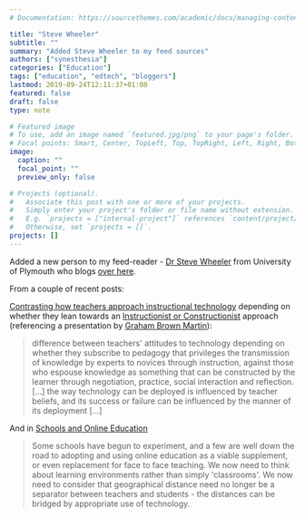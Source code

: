 ```yaml
---
# Documentation: https://sourcethemes.com/academic/docs/managing-content/

title: "Steve Wheeler"
subtitle: ""
summary: "Added Steve Wheeler to my feed sources"
authors: ["synesthesia"]
categories: ["Education"]
tags: ["education", "edtech", "bloggers"]
lastmod: 2019-09-24T12:11:37+01:00
featured: false
draft: false
type: note

# Featured image
# To use, add an image named `featured.jpg/png` to your page's folder.
# Focal points: Smart, Center, TopLeft, Top, TopRight, Left, Right, BottomLeft, Bottom, BottomRight.
image:
  caption: ""
  focal_point: ""
  preview_only: false

# Projects (optional).
#   Associate this post with one or more of your projects.
#   Simply enter your project's folder or file name without extension.
#   E.g. `projects = ["internal-project"]` references `content/project/deep-learning/index.md`.
#   Otherwise, set `projects = []`.
projects: []
---
```

Added a new person to my feed-reader - [Dr Steve Wheeler](https://www.plymouth.ac.uk/staff/steve-wheeler) from University of Plymouth who blogs [over here](http://www.steve-wheeler.co.uk).

From a couple of recent posts:

[Contrasting how teachers approach instructional technology](http://www.steve-wheeler.co.uk/2019/09/what-shapes-our-use-of-technology.html) depending on whether they lean towards an [Instructionist or Constructionist](http://www.papert.org/articles/const_inst/const_inst1.html) approach (referencing a presentation by [Graham Brown Martin](http://www.grahambrownmartin.com/)):

> difference between teachers' attitudes to technology depending on whether they subscribe to pedagogy that privileges the transmission of knowledge by experts to novices through instruction, against those who espouse knowledge as something that can be constructed by the learner through negotiation, practice, social interaction and reflection.
> [...] the way technology can be deployed is influenced by teacher beliefs, and its success or failure can be influenced by the manner of its deployment [...]

And in [Schools and Online Education](http://www.steve-wheeler.co.uk/2019/09/schools-and-online-education.html)

>Some schools have begun to experiment, and a few are well down the road to adopting and using online education as a viable supplement, or even replacement for face to face teaching. We now need to think about learning environments rather than simply 'classrooms'. We now need to consider that geographical distance need no longer be a separator between teachers and students - the distances can be bridged by appropriate use of technology.


